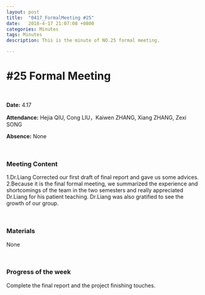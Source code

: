 ```yaml
---
layout: post
title:  "0417_FormalMeeting #25"
date:   2018-4-17 21:07:08 +0800
categories: Minutes
tags: Minutes
description: This is the minute of NO.25 formal meeting.

---
```




# #25 Formal Meeting #

<br>

**Date:** 4.17

**Attendance:** Hejia QIU, Cong LIU，Kaiwen ZHANG, Xiang ZHANG, Zexi SONG

**Absence:** None




<br>

### Meeting Content ###

1.Dr.Liang Corrected our first draft of final report and gave us some advices.
<br>
2.Because it is the final formal meeting, we summarized the experience and shortcomings of the team in the two semesters and really appreciated Dr.Liang for his patient teaching. Dr.Liang was also gratified to see the growth of our group.


<br>

### Materials ###
None

<br>

### Progress of the week ###
Complete the final report and the project finishing touches.
